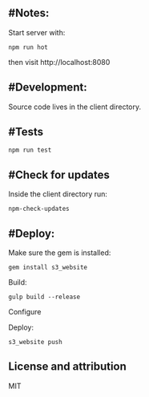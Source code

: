 #Notes:
-----------------------
Start server with:

  `npm run hot`

then visit http://localhost:8080


#Development:
-----------------------
Source code lives in the client directory. 


#Tests
-----------
  `npm run test`
    

#Check for updates
-----------
Inside the client directory run:

  `npm-check-updates`


#Deploy:
-----------------------

  Make sure the gem is installed:
  
  `gem install s3_website`

  Build:

  `gulp build --release`
  
  Configure 

  Deploy:
  
  `s3_website push`


License and attribution
-----------------------
MIT